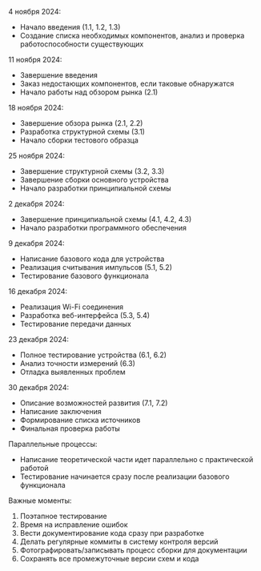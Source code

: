 4 ноября 2024:
- Начало введения (1.1, 1.2, 1.3)
- Создание списка необходимых компонентов, анализ и проверка работоспособности существующих

11 ноября 2024:
- Завершение введения
- Заказ недостающих компонентов, если таковые обнаружатся 
- Начало работы над обзором рынка (2.1)

18 ноября 2024:
- Завершение обзора рынка (2.1, 2.2)
- Разработка структурной схемы (3.1)
- Начало сборки тестового образца

25 ноября 2024:
- Завершение структурной схемы (3.2, 3.3)
- Завершение сборки основного устройства
- Начало разработки принципиальной схемы

2 декабря 2024:
- Завершение принципиальной схемы (4.1, 4.2, 4.3)
- Начало разработки программного обеспечения

9 декабря 2024:
- Написание базового кода для устройства
- Реализация считывания импульсов (5.1, 5.2)
- Тестирование базового функционала

16 декабря 2024:
- Реализация Wi-Fi соединения
- Разработка веб-интерфейса (5.3, 5.4)
- Тестирование передачи данных

23 декабря 2024:
- Полное тестирование устройства (6.1, 6.2)
- Анализ точности измерений (6.3)
- Отладка выявленных проблем

30 декабря 2024:
- Описание возможностей развития (7.1, 7.2)
- Написание заключения
- Формирование списка источников
- Финальная проверка работы

Параллельные процессы:
   - Написание теоретической части идет параллельно с практической работой
   - Тестирование начинается сразу после реализации базового функционала

Важные моменты:
1. Поэтапное тестирование
2. Время на исправление ошибок
3. Вести документирование кода сразу при разработке
4. Делать регулярные коммиты в систему контроля версий
5. Фотографировать/записывать процесс сборки для документации
6. Сохранять все промежуточные версии схем и кода
